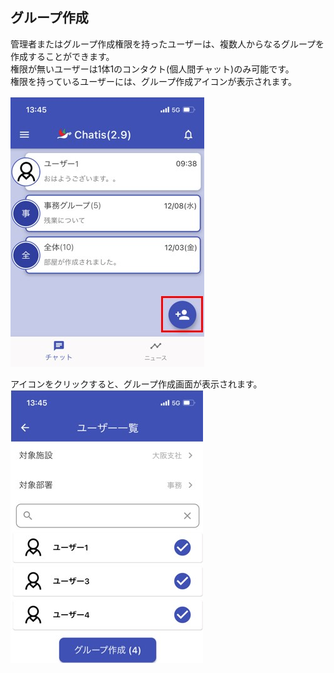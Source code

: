 ## グループ作成

管理者またはグループ作成権限を持ったユーザーは、複数人からなるグループを作成することができます。  
権限が無いユーザーは1体1のコンタクト(個人間チャット)のみ可能です。  
権限を持っているユーザーには、グループ作成アイコンが表示されます。  

![Screenshot](img/sp_グループ作成1.jpg)  

アイコンをクリックすると、グループ作成画面が表示されます。
![Screenshot](img/sp_グループ作成2.jpg)  




